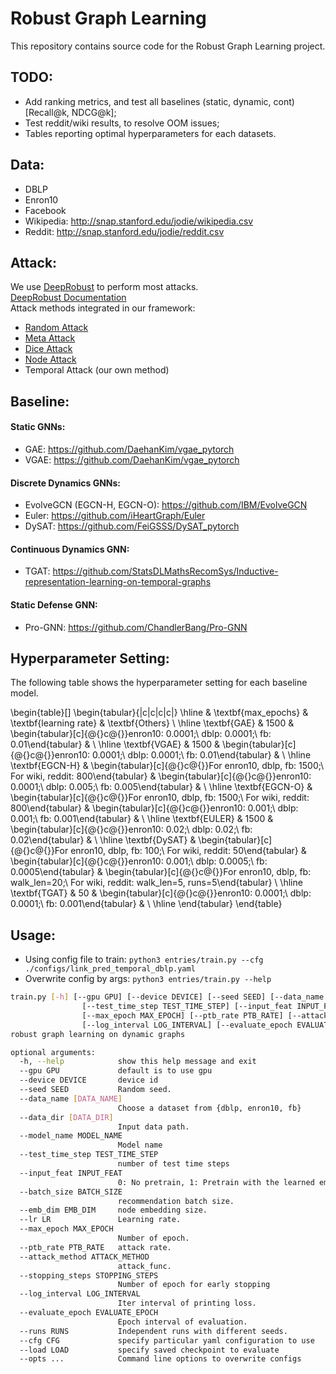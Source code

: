 # Robust Graph Learning  
This repository contains source code for the Robust Graph Learning project.

## TODO:

* Add ranking metrics, and test all baselines (static, dynamic, cont) [Recall@k, NDCG@k];
* Test reddit/wiki results, to resolve OOM issues;
* Tables reporting optimal hyperparameters for each datasets.

## Data:

- DBLP
- Enron10
- Facebook
- Wikipedia: http://snap.stanford.edu/jodie/wikipedia.csv
- Reddit: http://snap.stanford.edu/jodie/reddit.csv

## Attack:
We use [DeepRobust](https://github.com/DSE-MSU/DeepRobust) to perform most attacks.  
[DeepRobust Documentation](https://deeprobust.readthedocs.io/en/latest/)  
Attack methods integrated in our framework:  
- [Random Attack](https://deeprobust.readthedocs.io/en/latest/source/deeprobust.graph.global_attack.html#module-deeprobust.graph.global_attack.random_attack)
- [Meta Attack](https://deeprobust.readthedocs.io/en/latest/source/deeprobust.graph.global_attack.html#module-deeprobust.graph.global_attack.mettack)
- [Dice Attack](https://deeprobust.readthedocs.io/en/latest/source/deeprobust.graph.global_attack.html#module-deeprobust.graph.global_attack.dice)
- [Node Attack](https://deeprobust.readthedocs.io/en/latest/graph/node_embedding.html?highlight=node%20attack#node-embedding-attack)
- Temporal Attack (our own method)

## Baseline:

#### Static GNNs:

- GAE: https://github.com/DaehanKim/vgae_pytorch
- VGAE: https://github.com/DaehanKim/vgae_pytorch

#### Discrete Dynamics GNNs:

- EvolveGCN (EGCN-H, EGCN-O): https://github.com/IBM/EvolveGCN
- Euler: https://github.com/iHeartGraph/Euler
- DySAT: https://github.com/FeiGSSS/DySAT_pytorch

#### Continuous Dynamics GNN:

- TGAT: https://github.com/StatsDLMathsRecomSys/Inductive-representation-learning-on-temporal-graphs

#### Static Defense GNN:

- Pro-GNN: https://github.com/ChandlerBang/Pro-GNN

## Hyperparameter Setting:

The following table shows the hyperparameter setting for each baseline model. 

\begin{table}[]
\begin{tabular}{|c|c|c|c|}
\hline
 & \textbf{max\_epochs} & \textbf{learning rate} & \textbf{Others} \\ \hline
\textbf{GAE} & 1500 & \begin{tabular}[c]{@{}c@{}}enron10: 0.0001;\\ dblp: 0.0001;\\ fb: 0.01\end{tabular} &  \\ \hline
\textbf{VGAE} & 1500 & \begin{tabular}[c]{@{}c@{}}enron10: 0.0001;\\ dblp: 0.0001;\\ fb: 0.01\end{tabular} &  \\ \hline
\textbf{EGCN-H} & \begin{tabular}[c]{@{}c@{}}For enron10, dblp, fb: 1500;\\ For wiki, reddit: 800\end{tabular} & \begin{tabular}[c]{@{}c@{}}enron10: 0.0001;\\ dblp: 0.005;\\ fb: 0.005\end{tabular} &  \\ \hline
\textbf{EGCN-O} & \begin{tabular}[c]{@{}c@{}}For enron10, dblp, fb: 1500;\\ For wiki, reddit: 800\end{tabular} & \begin{tabular}[c]{@{}c@{}}enron10: 0.001;\\ dblp: 0.001;\\ fb: 0.001\end{tabular} &  \\ \hline
\textbf{EULER} & 1500 & \begin{tabular}[c]{@{}c@{}}enron10: 0.02;\\ dblp: 0.02;\\ fb: 0.02\end{tabular} &  \\ \hline
\textbf{DySAT} & \begin{tabular}[c]{@{}c@{}}For enron10, dblp, fb: 100;\\ For wiki, reddit: 50\end{tabular} & \begin{tabular}[c]{@{}c@{}}enron10: 0.001;\\ dblp: 0.0005;\\ fb: 0.0005\end{tabular} & \begin{tabular}[c]{@{}c@{}}For enron10, dblp, fb: walk\_len=20;\\ For wiki, reddit: walk\_len=5, runs=5\end{tabular} \\ \hline
\textbf{TGAT} & 50 & \begin{tabular}[c]{@{}c@{}}enron10: 0.0001;\\ dblp: 0.0001;\\ fb: 0.001\end{tabular} &  \\ \hline
\end{tabular}
\end{table}

## Usage:

* Using config file to train: `python3 entries/train.py --cfg ./configs/link_pred_temporal_dblp.yaml`
* Overwrite config by args: `python3 entries/train.py --help`
```bash
train.py [-h] [--gpu GPU] [--device DEVICE] [--seed SEED] [--data_name [DATA_NAME]] [--data_dir [DATA_DIR]]     [--model_name MODEL_NAME]
                [--test_time_step TEST_TIME_STEP] [--input_feat INPUT_FEAT] [--batch_size BATCH_SIZE] [--emb_dim EMB_DIM] [--lr LR]
                [--max_epoch MAX_EPOCH] [--ptb_rate PTB_RATE] [--attack_method ATTACK_METHOD] [--stopping_steps STOPPING_STEPS]
                [--log_interval LOG_INTERVAL] [--evaluate_epoch EVALUATE_EPOCH] [--runs RUNS] [--cfg CFG] [--load LOAD] [--opts ...]
robust graph learning on dynamic graphs

optional arguments:
  -h, --help            show this help message and exit
  --gpu GPU             default is to use gpu
  --device DEVICE       device id
  --seed SEED           Random seed.
  --data_name [DATA_NAME]
                        Choose a dataset from {dblp, enron10, fb}
  --data_dir [DATA_DIR]
                        Input data path.
  --model_name MODEL_NAME
                        Model name
  --test_time_step TEST_TIME_STEP
                        number of test time steps
  --input_feat INPUT_FEAT
                        0: No pretrain, 1: Pretrain with the learned embeddings, 2: Pretrain with BERT.
  --batch_size BATCH_SIZE
                        recommendation batch size.
  --emb_dim EMB_DIM     node embedding size.
  --lr LR               Learning rate.
  --max_epoch MAX_EPOCH
                        Number of epoch.
  --ptb_rate PTB_RATE   attack rate.
  --attack_method ATTACK_METHOD
                        attack_func.
  --stopping_steps STOPPING_STEPS
                        Number of epoch for early stopping
  --log_interval LOG_INTERVAL
                        Iter interval of printing loss.
  --evaluate_epoch EVALUATE_EPOCH
                        Epoch interval of evaluation.
  --runs RUNS           Independent runs with different seeds.
  --cfg CFG             specify particular yaml configuration to use
  --load LOAD           specify saved checkpoint to evaluate
  --opts ...            Command line options to overwrite configs
```

